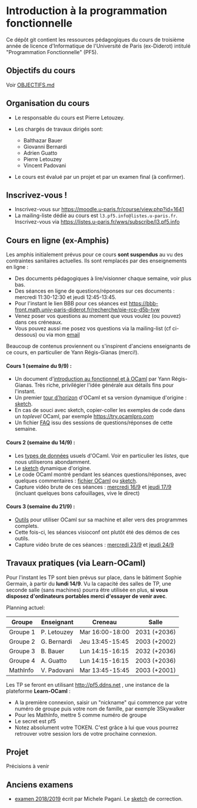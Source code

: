 # Introduction à la programmation fonctionnelle

Ce dépôt git contient les ressources pédagogiques du cours de troisième
année de licence d'Informatique de l'Université de Paris (ex-Diderot) intitulé
"Programmation Fonctionnelle" (PF5).

## Objectifs du cours

Voir [OBJECTIFS.md](OBJECTIFS.md)

## Organisation du cours

- Le responsable du cours est Pierre Letouzey. 

- Les chargés de travaux dirigés sont:
  - Balthazar Bauer
  - Giovanni Bernardi
  - Adrien Guatto
  - Pierre Letouzey
  - Vincent Padovani

- Le cours est évalué par un projet et par un examen final (à confirmer).

## Inscrivez-vous !

- Inscrivez-vous sur https://moodle.u-paris.fr/course/view.php?id=1641
- La mailing-liste dédié au cours est `l3.pf5.info@listes.u-paris.fr`. Inscrivez-vous via https://listes.u-paris.fr/wws/subscribe/l3.pf5.info


## Cours en ligne (ex-Amphis)

Les amphis initialement prévus pour ce cours **sont suspendus** au vu des contraintes sanitaires actuelles.
Ils sont remplacés par des enseignements en ligne :
  - Des documents pédagogiques à lire/visionner chaque semaine, voir plus bas.
  - Des séances en ligne de questions/réponses sur ces documents : mercredi 11:30-12:30 et jeudi 12:45-13:45.
  - Pour l'instant le lien BBB pour ces séances est https://bbb-front.math.univ-paris-diderot.fr/recherche/pie-rcp-d5b-tvw 
  - Venez poser vos questions au moment que vous voulez (ou pouvez) dans ces créneaux.
  - Vous pouvez aussi me posez vos questions via la mailing-list (cf ci-dessous) ou via mon [email](http://www.irif.fr/~letouzey)

Beaucoup de contenus proviennent ou s'inspirent d'anciens enseignants de ce cours, en particulier de Yann Régis-Gianas (merci!).

#### Cours 1 (semaine du 9/9) :
  - Un document d'[introduction au fonctionnel et à OCaml](slides/cours-01-yann.pdf) par Yann Régis-Gianas. 
    Très riche, privilégier l'idée générale aux détails fins pour l'instant.
  - Un premier [tour d'horizon](sketchs/cours1.md) d'OCaml et sa version dynamique d'origine : [sketch](https://sketch.sh/s/H3xyXu6P3YdaHMqOVYXq6b/).
  - En cas de souci avec sketch, copier-coller les exemples de code dans un *toplevel* OCaml, par exemple https://try.ocamlpro.com
  - Un fichier [FAQ](faq/faq1.md) issu des sessions de questions/réponses de cette semaine.

#### Cours 2 (semaine du 14/9) :
  - Les [types de données](sketchs/cours2.md) usuels d'OCaml. Voir en particulier les *listes*, que nous utiliserons abondamment.
  - Le [sketch](https://sketch.sh/s/RjxDVUFPNMiZqKxDtzdezN/) dynamique d'origine.
  - Le code OCaml montré pendant les séances questions/réponses, avec quelques commentaires : [fichier OCaml](faq/faq2.ml) ou [sketch](https://sketch.sh/s/nhihzKwLxmobjB0TDbEeKk/).
  - Capture vidéo brute de ces séances :
      [mercredi 16/9](https://bbb-lb.math.univ-paris-diderot.fr/playback/presentation/2.0/playback.html?meetingId=3b6b42d639e7beaead2c576a74f50d2eb75847ea-1600248349291) et
      [jeudi 17/9](https://bbb-lb.math.univ-paris-diderot.fr/playback/presentation/2.0/playback.html?meetingId=3b6b42d639e7beaead2c576a74f50d2eb75847ea-1600339588749) (incluant quelques bons cafouillages, vive le direct)

#### Cours 3 (semaine du 21/9) :
  - [Outils](slides/cours-03-outils.md) pour utiliser OCaml sur sa machine et aller vers des programmes complets.
  - Cette fois-ci, les séances visioconf ont plutôt été des démos de ces outils.
  - Capture vidéo brute de ces séances :
      [mercredi 23/9](https://bbb-lb.math.univ-paris-diderot.fr/playback/presentation/2.0/playback.html?meetingId=3b6b42d639e7beaead2c576a74f50d2eb75847ea-1600853601938) et
      [jeudi 24/9](https://bbb-lb.math.univ-paris-diderot.fr/playback/presentation/2.0/playback.html?meetingId=3b6b42d639e7beaead2c576a74f50d2eb75847ea-1600944358350)

## Travaux pratiques (via Learn-OCaml)

Pour l'instant les TP sont bien prévus sur place, dans le bâtiment Sophie Germain, à partir du **lundi 14/9**.
Vu la capacité des salles de TP, une seconde salle (sans machines) pourra être utilisée
en plus, **si vous disposez d'ordinateurs portables merci d'essayer de venir avec**.

Planning actuel:

| Groupe   | Enseignant  | Creneau         | Salle        |
|----------|-------------|-----------------|--------------|
| Groupe 1 | P. Letouzey | Mar 16:00-18:00 | 2031 (+2036) |
| Groupe 2 | G. Bernardi | Jeu 13:45-15:45 | 2003 (+2002) |
| Groupe 3 | B. Bauer    | Lun 14:15-16:15 | 2032 (+2036) |
| Groupe 4 | A. Guatto   | Lun 14:15-16:15 | 2003 (+2036) |
| MathInfo | V. Padovani | Mar 13:45-15:45 | 2003 (+2001) |

Les TP se feront en utilisant http://pf5.ddns.net , une instance de la plateforme **Learn-OCaml** : 
- A la première connexion, saisir un "nickname" qui commence par votre numéro de groupe puis votre nom de famille, par exemple 3Skywalker
- Pour les MathInfo, mettre 5 comme numéro de groupe
- Le secret est pf5
- Notez absolument votre TOKEN. C'est grâce à lui que vous pourrez retrouver votre session lors de votre prochaine connexion.


## Projet

Précisions à venir

## Anciens examens

- [examen 2018/2019](exams/examen1819.pdf) écrit par Michele Pagani.
  Le [sketch](https://sketch.sh/s/dgfrHHkNzdUuf3VYTRO3Vy/) de correction.
